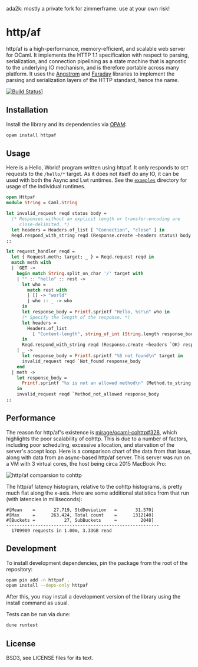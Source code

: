 ada2k: mostly a private fork for zimmerframe. use at your own risk!


# http/af

http/af is a high-performance, memory-efficient, and scalable web server for
OCaml. It implements the HTTP 1.1 specification with respect to parsing,
serialization, and connection pipelining as a state machine that is agnostic to
the underlying IO mechanism, and is therefore portable across many platform.
It uses the [Angstrom][angstrom] and [Faraday][faraday] libraries to implement
the parsing and serialization layers of the HTTP standard, hence the name.

[angstrom]: https://github.com/inhabitedtype/angstrom
[faraday]: https://github.com/inhabitedtype/faraday
[![Build Status](https://github.com/inhabitedtype/httpaf/workflows/build/badge.svg)](https://github.com/inhabitedtype/httpaf/actions?query=workflow%3A%22build%22)]

## Installation

Install the library and its dependencies via [OPAM][opam]:

[opam]: http://opam.ocaml.org/

```bash
opam install httpaf
```

## Usage

Here is a Hello, World! program written using httpaf. It only responds to `GET`
requests to the `/hello/*` target. As it does not itself do any IO, it can be
used with both the Async and Lwt runtimes. See the [`examples`][examples] directory for
usage of the individual runtimes.

[examples]: https://github.com/inhabitedtype/httpaf/tree/master/examples

```ocaml
open Httpaf
module String = Caml.String

let invalid_request reqd status body =
  (* Responses without an explicit length or transfer-encoding are
     close-delimited. *)
  let headers = Headers.of_list [ "Connection", "close" ] in
  Reqd.respond_with_string reqd (Response.create ~headers status) body
;;

let request_handler reqd =
  let { Request.meth; target; _ } = Reqd.request reqd in
  match meth with
  | `GET ->
    begin match String.split_on_char '/' target with
    | "" :: "hello" :: rest ->
      let who =
        match rest with
        | [] -> "world"
        | who :: _ -> who
      in
      let response_body = Printf.sprintf "Hello, %s!\n" who in
      (* Specify the length of the response. *)
      let headers =
        Headers.of_list
          [ "Content-length", string_of_int (String.length response_body) ]
      in
      Reqd.respond_with_string reqd (Response.create ~headers `OK) response_body
    | _ ->
      let response_body = Printf.sprintf "%S not found\n" target in
      invalid_request reqd `Not_found response_body
    end
  | meth ->
    let response_body =
      Printf.sprintf "%s is not an allowed method\n" (Method.to_string meth)
    in
    invalid_request reqd `Method_not_allowed response_body
;;
```

## Performance

The reason for http/af's existence is [mirage/ocaml-cohttp#328][328], which
highlights the poor scalability of cohttp. This is due to a number of factors,
including poor scheduling, excessive allocation, and starvation of the server's
accept loop. Here is a comparison chart of the data from that issue, along with
data from an async-based http/af server. This server was run on a VM with 3
virtual cores, the host being circa 2015 MacBook Pro:

[328]: https://github.com/mirage/ocaml-cohttp/issues/328

![http/af comparsion to cohttp](https://raw.githubusercontent.com/inhabitedtype/httpaf/master/images/httpaf-comparison.png)

The http/af latency histogram, relative to the cohttp histograms, is pretty
much flat along the x-axis. Here are some additional statistics from that run
(with latencies in milliseconds):

```
#[Mean    =       27.719, StdDeviation   =       31.570]
#[Max     =      263.424, Total count    =      1312140]
#[Buckets =           27, SubBuckets     =         2048]
----------------------------------------------------------
  1709909 requests in 1.00m, 3.33GB read
```

## Development

To install development dependencies, pin the package from the root of the
repository:

```bash
opam pin add -n httpaf .
opam install --deps-only httpaf
```

After this, you may install a development version of the library using the
install command as usual.

Tests can be run via dune:

```bash
dune runtest
```

## License

BSD3, see LICENSE files for its text.
